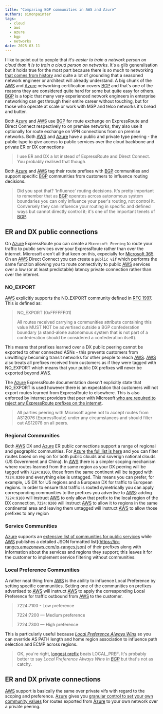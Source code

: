 ```yaml
---
title: "Comparing BGP communities in AWS and Azure"
authors: simonpainter
tags:
  - cloud
  - aws
  - azure
  - bgp
  - networks
date: 2025-03-11
---
```


I like to point out to people that _it's easier to train a network person on cloud than it is to train a cloud person on networks_. It's a glib generalisation but it holds true for the most part because there is so much to networking [that comes from history](how-the-internet-works.md) and quite a lot of grounding that a seasoned network engineer or architect will already understand.
A big chunk of the [AWS](/tags/aws) and [Azure](/tags/azure) networking certification covers [BGP](/tags/bgp) and that's one of the reasons they are considered quite hard for some but quite easy for others. [BGP](/tags/bgp) is a topic that many very experienced network engineers in enterprise networking can get through their entire career without touching, but for those who operate at scale or work with MSP and telco networks it's bread and butter.
<!--truncate-->

Both [Azure](/tags/azure) and [AWS](/tags/aws) use [BGP](/tags/bgp) for route exchange on ExpressRoute and Direct Connect respectively to on premise networks; they also use it optionally for route exchange on VPN connections from on premise networks. Both [AWS](/tags/aws) and [Azure](/tags/azure) have a public and private type peering - the public type to give access to public services over the cloud backbone and private ER or DX connections

> I use ER and DX a lot instead of ExpressRoute and Direct Connect. You probably realised that though.

Both [Azure](/tags/azure) and [AWS](/tags/aws) tag their route prefixes with [BGP](/tags/bgp) communities and support specific [BGP](/tags/bgp) communities from customers to influence routing decisions.

> Did you spot that? 'Influence' routing decisions. It's pretty important to remember that as [BGP](/tags/bgp) operates
> across autonomous system boundaries you can only influence your peer's routing, not control it. Conversely
> they can influence your routing in specific and defined ways but cannot directly control it; it's one of the
> important tenets of [BGP](/tags/bgp).

## ER and DX public connections

On [Azure](/tags/azure) ExpressRoute you can create a `Microsoft Peering` to route your traffic to public services over your ExpressRoute rather than over the internet. Microsoft aren't all that keen on this, expecially for [Microsoft 365](https://learn.microsoft.com/en-us/microsoft-365/enterprise/azure-expressroute?view=o365-worldwide). On an [AWS](/tags/aws) Direct Connect you can create a `public vif` which performs the same function allowing you to route connectivity to public [AWS](/tags/aws) services over a low (or at least predictable) latency private connection rather than over the internet.

### NO_EXPORT

[AWS](/tags/aws) explicitly supports the NO_EXPORT community defined in [RFC 1997](https://www.rfc-editor.org/rfc/rfc1997.html). This is defined as:

> NO_EXPORT (0xFFFFFF01)
>
> All routes received carrying a communities attribute
> containing this value MUST NOT be advertised outside a BGP
> confederation boundary (a stand-alone autonomous system that
> is not part of a confederation should be considered a
> confederation itself).

This means that prefixes learned over a DX public peering cannot be exported to other connected ASNs - this prevents customers from unwittingly becoming transit networks for other people to reach [AWS](/tags/aws). [AWS](/tags/aws) also treats all prefixes received from customers as if they were tagged with NO_EXPORT which means that your public DX prefixes will never be exported beyond [AWS](/tags/aws).

The [Azure](/tags/azure) ExpressRoute documentation doesn't explicitly state that NO_EXPORT is used however there is an expectation that customers will not export routes learned from ExpressRoute to elsewhere. This is also enforced by internet providers that peer with Microsoft [who are required to reject any ExpressRoute prefixes on the internet](https://learn.microsoft.com/en-us/azure/internet-peering/policy).

> All parties peering with Microsoft agree not to accept routes from AS12076 (ExpressRoute) under any
> circumstances and should filter out AS12076 on all peers.

### Regional Communities

Both [AWS](/tags/aws) DX and [Azure](/tags/azure) ER public connections support a range of regional and geographic communities. For [Azure](/tags/azure) [the full list is here](https://learn.microsoft.com/en-us/azure/expressroute/expressroute-routing#bgp) and you can filter routes based on region for both public clouds and soverign national clouds (US Government and China).
In [AWS](/tags/aws) there is a simpler scoping mechanism where routes learned from the same region as your DX peering will be tagged with `7224:8100`, those from the same continent will be tagged with `7224:8200` and everything else is untagged. This means you can prefer, for example, US DX for US regions and a European DX for traffic to European regions. In order to ensure that traffic is routed symetrically you can apply corresponding communities to the prefixes you advertise to [AWS](/tags/aws): adding `7224:9100` will instruct [AWS](/tags/aws) to only allow that prefix to the local region of the DX connection, `7224:9200` will instruct [AWS](/tags/aws) to allow it to regions in the same continental area and leaving them untagged will instruct [AWS](/tags/aws) to allow those prefixes to any region

### Service Communities

[Azure](/tags/azure) supports an [extensive list of communities for public services](https://learn.microsoft.com/en-us/azure/expressroute/expressroute-routing#service-to-bgp-community-value) while [AWS](/tags/aws) publishes a detailed JSON formatted list](https://ip-ranges.amazonaws.com/ip-ranges.json) of their prefixes along with information about the services and regions they support; this leaves it for the customer to implement service filtering without communities.

### Local Preference Communities

A rather neat thing from [AWS](/tags/aws) is the ability to influence Local Preference by setting specific communities. Setting one of the communities on prefixes advertised to [AWS](/tags/aws) will instruct [AWS](/tags/aws) to apply the corresponding Local Preference for traffic outbound from [AWS](/tags/aws) to the customer.

> 7224:7100 - Low preference
>
> 7224:7200 — Medium preference
>
> 7224:7300 — High preference

This is particularly useful because [_Local Preference Always Wins_](how-the-internet-works.md#path-selection) so you can override AS PATH length and home region association to influence path selection and ECMP across regions.

> OK, you're right, [longest prefix](longest-prefix-matching.md) beats LOCAL_PREF. It's probably better to say
> _Local Preference Always Wins In [BGP](/tags/bgp)_ but that's not as catchy.

## ER and DX private connections

[AWS](/tags/aws) support is basically the same over private vifs with regard to the scoping and preference. [Azure](/tags/azure) gives you [granular control to set your own community values](https://learn.microsoft.com/en-us/azure/expressroute/how-to-configure-custom-bgp-communities-portal) for routes exported from [Azure](/tags/azure) to your own network over a private peering.

